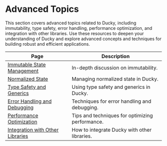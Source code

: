 # Advanced Topics

This section covers advanced topics related to Ducky, including immutability, type safety, error handling, performance optimization, and integration with other libraries. Use these resources to deepen your understanding of Ducky and explore advanced concepts and techniques for building robust and efficient applications.

| Page                                                                    | Description                                     |
|-------------------------------------------------------------------------|-------------------------------------------------|
| [Immutable State Management](immutable-state-management.md)             | In-depth discussion on immutability.            |
| [Normalized State](normalized-state.md)                                 | Managing normalized state in Ducky.             |
| [Type Safety and Generics](type-safety-and-generics.md)                 | Using type safety and generics in Ducky.        |
| [Error Handling and Debugging](error-handling-and-debugging.md)         | Techniques for error handling and debugging.    |
| [Performance Optimization](performance-optimization.md)                 | Tips and techniques for optimizing performance. |
| [Integration with Other Libraries](integration-with-other-libraries.md) | How to integrate Ducky with other libraries.    |

